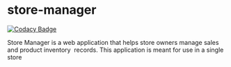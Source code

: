 # store-manager

[![Codacy Badge](https://api.codacy.com/project/badge/Grade/56edd9b9630a4b3ba39e22e5a9bd425e)](https://app.codacy.com/app/Qadriyah/store-manager?utm_source=github.com&utm_medium=referral&utm_content=Qadriyah/store-manager&utm_campaign=Badge_Grade_Dashboard)

Store Manager is a web application that helps store owners manage sales and product inventory  records. This application is meant for use in a single store
